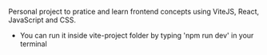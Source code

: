 Personal project to pratice and learn frontend concepts using ViteJS, React, JavaScript and CSS.

- You can run it inside vite-project folder by typing 'npm run dev' in your terminal
